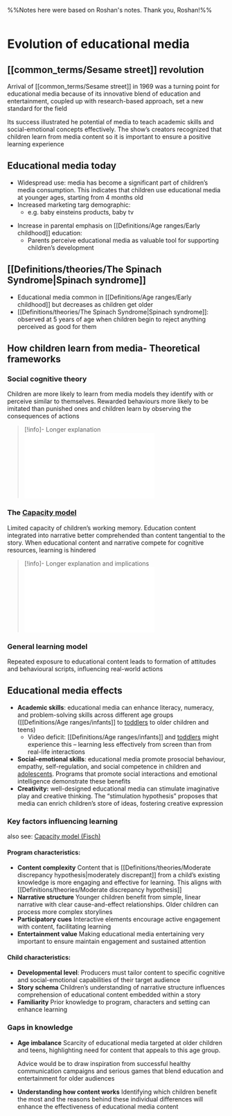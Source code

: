 %%Notes here were based on Roshan's notes. Thank you, Roshan!%%

```table-of-contents
```
# Evolution of educational media

## [[common_terms/Sesame street]] revolution 

Arrival of [[common_terms/Sesame street]] in 1969 was a turning point for educational media because of its innovative blend of education and entertainment, coupled up with research-based approach, set a new standard for the field

Its success illustrated he potential of media to teach academic skills and social-emotional concepts effectively. The show’s creators recognized that children learn from media content so it is important to ensure a positive learning experience 

## Educational media today

* Widespread use: media has become a significant part of children’s media consumption. This indicates that children use educational media at younger ages, starting from 4 months old
* Increased marketing targ demographic:
	* e.g. baby einsteins products, baby tv
- Increase in parental emphasis on [[Definitions/Age ranges/Early childhood]] education:
	- Parents perceive educational media as valuable tool for supporting children’s development

## [[Definitions/theories/The Spinach Syndrome|Spinach syndrome]]

* Educational media common in [[Definitions/Age ranges/Early childhood]] but decreases as children get older
* [[Definitions/theories/The Spinach Syndrome|Spinach syndrome]]: observed at 5 years of age when children begin to reject anything perceived as good for them

## How children learn from media- Theoretical frameworks

### Social cognitive theory
Children are more likely to learn from media models they identify with or perceive similar to themselves. Rewarded behaviours more likely to be imitated than punished ones and children learn by observing the consequences of actions

> [!info]- Longer explanation
> ![social learning](Definitions/theories/Social%20cognitive%20(learning)%20theory%20(Bandura).md)

### The [Capacity model](Definitions/theories/Capacity%20model%20(Fisch).md)
Limited capacity of children’s working memory. Education content integrated into narrative better comprehended than content tangential to the story. When educational content and narrative compete for cognitive resources, learning is hindered

> [!info]- Longer explanation and implications
> ![Capacity model (Fisch)](Definitions/theories/Capacity%20model%20(Fisch).md)

### General learning model
Repeated exposure to educational content leads to formation of attitudes and behavioural scripts, influencing real-world actions

## Educational media effects

* **Academic skills**: educational media can enhance literacy, numeracy, and problem-solving skills across different age groups ([[Definitions/Age ranges/infants]] to [toddlers](Definitions/Age%20ranges/toddlers.md) to older children and teens)
	* Video deficit: [[Definitions/Age ranges/infants]] and [toddlers](Definitions/Age%20ranges/toddlers.md) might experience this – learning less effectively from screen than from real-life interactions
* **Social-emotional skills**: educational media promote prosocial behaviour, empathy, self-regulation, and social competence in children and [adolescents](Definitions/Age%20ranges/Adolescence.md). Programs that promote social interactions and emotional intelligence demonstrate these benefits
* **Creativity:** well-designed educational media can stimulate imaginative play and creative thinking. The “stimulation hypothesis” proposes that media can enrich children’s store of ideas, fostering creative expression

### Key factors influencing learning

also see: [Capacity model (Fisch)](Definitions/theories/Capacity%20model%20(Fisch).md)
#### Program characteristics:

* **Content complexity** Content that is [[Definitions/theories/Moderate discrepancy hypothesis|moderately discrepant]] from a child’s existing knowledge is more engaging and effective for learning. This aligns with [[Definitions/theories/Moderate discrepancy hypothesis]]
* **Narrative structure** Younger children benefit from simple, linear narrative with clear cause-and-effect relationships. Older children can process more complex storylines
* **Participatory cues** Interactive elements encourage active engagement with content, facilitating learning
* **Entertainment value** Making educational media entertaining very important to ensure maintain engagement and sustained attention
#### Child characteristics:
* **Developmental level**: Producers must tailor content to specific cognitive and social-emotional capabilities of their target audience
* **Story schema** Children’s understanding of narrative structure influences comprehension of educational content embedded within a story 
* **Familiarity** Prior knowledge to program, characters and setting can enhance learning

### Gaps in knowledge
* **Age imbalance** Scarcity of educational media targeted at older children and teens, highlighting need for content that appeals to this age group.
  
  Advice would be to draw inspiration from successful healthy communication campaigns and serious games that blend education and entertainment for older audiences

* **Understanding how content works**
  Identifying which children benefit the most and the reasons behind these individual differences will enhance the effectiveness of educational media content
